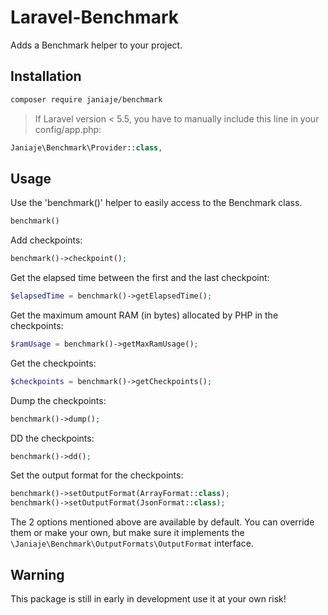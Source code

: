 # Laravel-Benchmark

Adds a Benchmark helper to your project.

## Installation

```bash
composer require janiaje/benchmark
```

> If Laravel version < 5.5, you have to manually include this line in your config/app.php:
```php
Janiaje\Benchmark\Provider::class,
```

## Usage

Use the 'benchmark()' helper to easily access to the Benchmark class.
```php
benchmark()
```

Add checkpoints:
```php
benchmark()->checkpoint();
```

Get the elapsed time between the first and the last checkpoint:
```php
$elapsedTime = benchmark()->getElapsedTime();
```

Get the maximum amount RAM (in bytes) allocated by PHP in the checkpoints:
```php
$ramUsage = benchmark()->getMaxRamUsage();
```

Get the checkpoints:
```php
$checkpoints = benchmark()->getCheckpoints();
```

Dump the checkpoints:
```php
benchmark()->dump();
```

DD the checkpoints:
```php
benchmark()->dd();
```

Set the output format for the checkpoints:
```php
benchmark()->setOutputFormat(ArrayFormat::class);
benchmark()->setOutputFormat(JsonFormat::class);
```
The 2 options mentioned above are available by default.
You can override them or make your own,
but make sure it implements the `\Janiaje\Benchmark\OutputFormats\OutputFormat` interface.

## Warning
This package is still in early in development use it at your own risk!